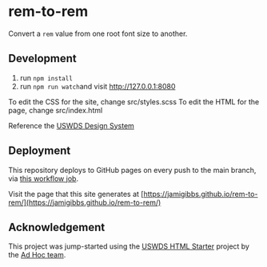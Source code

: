 # rem-to-rem

Convert a `rem` value from one root font size to another.

## Development

1. run `npm install`
2. run `npm run watch`and visit http://127.0.0.1:8080

To edit the CSS for the site, change src/styles.scss
To edit the HTML for the page, change src/index.html

Reference the [USWDS Design System](https://designsystem.digital.gov/)

## Deployment

This repository deploys to GitHub pages on every push to the main branch, via
[this workflow job](.github/workflows/github-pages.yml).

Visit the page that this site generates at
[https://jamigibbs.github.io/rem-to-rem/](https://jamigibbs.github.io/rem-to-rem/)

## Acknowledgement

This project was jump-started using the [USWDS HTML Starter](https://github.com/adhocteam/uswds_html_starter) project by the [Ad Hoc team](https://github.com/adhocteam).

